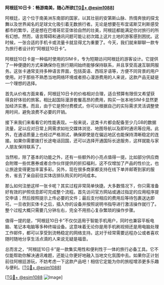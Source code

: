 **阿根廷10日卡：畅游南美，随心所欲[[TG💪+ @esim1088](https://t.me/s/esim1088)]**

阿根廷，这个位于南美洲东南部的国家，以其壮丽的安第斯山脉、热情奔放的探戈舞以及世界闻名的足球文化吸引着无数旅行者。无论是想要在布宜诺斯艾利斯感受都市的繁华，还是想在巴塔哥尼亚体验自然的壮美，阿根廷都能满足你对旅行的所有幻想。然而，语言障碍和通讯问题可能让初次踏上这片土地的游客感到困扰。这时候，一张合适的手机卡或流量卡就显得尤为重要了。今天，我们就来聊聊一款专为旅行者设计的“阿根廷10日卡”。

阿根廷10日卡是一种临时使用的SIM卡，专为短期访问阿根廷的游客设计。它提供了一种便捷的方式来确保你在旅行期间始终能够保持联系，并且享受高速互联网服务。这张卡通常支持多种语言界面，包括英语、西班牙语等，方便不同背景的用户使用。对于那些不熟悉当地网络环境或者担心漫游费用的人来说，这款产品无疑是一个理想的选择。

首先从价格方面来看，阿根廷10日卡的价格相对合理，适合预算有限但又希望获得良好体验的旅客。相比起国际漫游套餐高昂的费用，购买一张本地SIM卡显然更加经济实惠。而且，由于它是预付费模式，你可以根据自己的实际需求灵活调整使用时间，避免浪费不必要的开销。

接下来我们来看看它的性能表现。一般来说，这类卡片都会配备至少几GB的数据流量，足以应对日常上网需求如社交媒体浏览、地图导航以及即时通讯等应用。此外，在通话质量上也经过严格测试，确保即使是在偏远地区也能保持清晰稳定的连接。如果你需要拨打长途电话回国，还可以选择开通国际长途服务，这样就能与家人朋友保持联系了。

当然啦，除了基本的功能之外，还有一些额外的小亮点值得一提。比如部分供应商会附赠一些优惠券或者合作伙伴提供的折扣福利，这不仅增加了产品的性价比，也让旅途变得更加丰富多彩。另外，现在很多商家都支持在线下单并邮寄到家的服务，省去了亲自前往实体店排队购买的时间成本。

那么如何注册这样一张卡呢？其实过程非常简单快捷。大多数情况下，你只需准备好有效的护照信息即可完成整个流程。首先访问官方网站或通过指定的应用程序提交申请；然后按照提示上传必要的文件；最后支付相应的费用后等待包裹送达即可。一旦收到实体卡之后，插入你的设备并按照说明书指导进行激活操作就行了。整个过程大概只需要几分钟左右，完全不用担心复杂繁琐的操作步骤。

值得一提的是，“阿根廷10日卡”不仅仅适用于智能手机用户，同时也兼容平板电脑、笔记本电脑等多种终端设备。这意味着无论你是用手机刷视频还是用电脑处理工作邮件，都可以享受到流畅稳定的网络支持。这对于经常需要远程办公或者喜欢随时随地分享生活点滴的人来说无疑是福音。

总而言之，“阿根廷10日卡”是一款集实用性和便利性于一体的旅行必备工具。它不仅能帮助你解决通讯难题，还能让你更好地融入当地文化氛围中去。如果你正计划前往阿根廷游玩，不妨考虑一下这款产品吧！相信它定能为你的旅程增添更多乐趣与便利。[[TG💪+ @esim1088](https://t.me/s/esim1088)]

[[TG💪+ @esim1088](https://t.me/s/esim1088) ![Image](https://i.postimg.cc/4NQfJmqS/Snipaste-2025-05-13-00-14-12.png)]